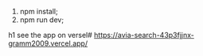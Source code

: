 1) npm install;
2) npm run dev;

h1 see the app on versel#
https://avia-search-43p3fjjnx-gramm2009.vercel.app/
